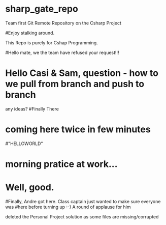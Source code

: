 # sharp_gate_repo
Team first Git Remote Repository on the Csharp Project


#Enjoy stalking around.


This Repo is purely for Cshap Programming.

#Hello mate, we the team have refused your request!!!
# Hello Casi & Sam, question - how to we pull from branch and push to branch
any ideas?
 #Finally There


# coming here twice in few minutes


#"HELLOWORLD"


# morning pratice at work...

# Well, good.

#Finally, Andre got here. Class captain just wanted to make sure everyone was
#here before turning up :-) 
A round of applause for him

deleted the Personal Project solution as some files are missing/corrupted
